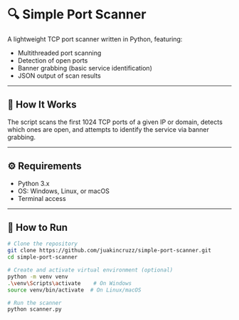 # 🔍 Simple Port Scanner

A lightweight TCP port scanner written in Python, featuring:
- Multithreaded port scanning
- Detection of open ports
- Banner grabbing (basic service identification)
- JSON output of scan results

---

## 🚀 How It Works

The script scans the first 1024 TCP ports of a given IP or domain, detects which ones are open, and attempts to identify the service via banner grabbing.

---

## ⚙️ Requirements

- Python 3.x
- OS: Windows, Linux, or macOS
- Terminal access

---

## 🧪 How to Run

```bash
# Clone the repository
git clone https://github.com/juakincruzz/simple-port-scanner.git
cd simple-port-scanner

# Create and activate virtual environment (optional)
python -m venv venv
.\venv\Scripts\activate    # On Windows
source venv/bin/activate  # On Linux/macOS

# Run the scanner
python scanner.py
